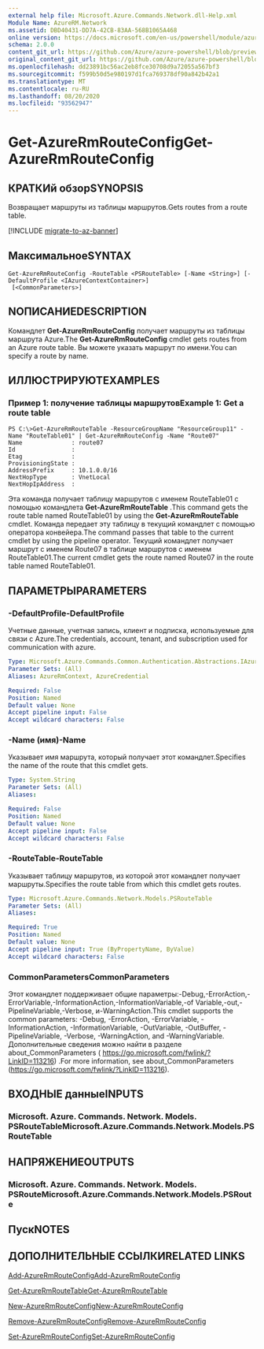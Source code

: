 ```yaml
---
external help file: Microsoft.Azure.Commands.Network.dll-Help.xml
Module Name: AzureRM.Network
ms.assetid: DBD40431-DD7A-42CB-83AA-568B1065A468
online version: https://docs.microsoft.com/en-us/powershell/module/azurerm.network/get-azurermrouteconfig
schema: 2.0.0
content_git_url: https://github.com/Azure/azure-powershell/blob/preview/src/ResourceManager/Network/Commands.Network/help/Get-AzureRmRouteConfig.md
original_content_git_url: https://github.com/Azure/azure-powershell/blob/preview/src/ResourceManager/Network/Commands.Network/help/Get-AzureRmRouteConfig.md
ms.openlocfilehash: dd23891bc56ac2eb8fce30708d9a72055a567bf3
ms.sourcegitcommit: f599b50d5e980197d1fca769378df90a842b42a1
ms.translationtype: MT
ms.contentlocale: ru-RU
ms.lasthandoff: 08/20/2020
ms.locfileid: "93562947"
---
```

# <span data-ttu-id="0dc76-101">Get-AzureRmRouteConfig</span><span class="sxs-lookup"><span data-stu-id="0dc76-101">Get-AzureRmRouteConfig</span></span>

## <span data-ttu-id="0dc76-102">КРАТКИй обзор</span><span class="sxs-lookup"><span data-stu-id="0dc76-102">SYNOPSIS</span></span>
<span data-ttu-id="0dc76-103">Возвращает маршруты из таблицы маршрутов.</span><span class="sxs-lookup"><span data-stu-id="0dc76-103">Gets routes from a route table.</span></span>

[!INCLUDE [migrate-to-az-banner](../../includes/migrate-to-az-banner.md)]

## <span data-ttu-id="0dc76-104">Максимальное</span><span class="sxs-lookup"><span data-stu-id="0dc76-104">SYNTAX</span></span>

```
Get-AzureRmRouteConfig -RouteTable <PSRouteTable> [-Name <String>] [-DefaultProfile <IAzureContextContainer>]
 [<CommonParameters>]
```

## <span data-ttu-id="0dc76-105">NОПИСАНИЕ</span><span class="sxs-lookup"><span data-stu-id="0dc76-105">DESCRIPTION</span></span>
<span data-ttu-id="0dc76-106">Командлет **Get-AzureRmRouteConfig** получает маршруты из таблицы маршрута Azure.</span><span class="sxs-lookup"><span data-stu-id="0dc76-106">The **Get-AzureRmRouteConfig** cmdlet gets routes from an Azure route table.</span></span>
<span data-ttu-id="0dc76-107">Вы можете указать маршрут по имени.</span><span class="sxs-lookup"><span data-stu-id="0dc76-107">You can specify a route by name.</span></span>

## <span data-ttu-id="0dc76-108">ИЛЛЮСТРИРУЮТ</span><span class="sxs-lookup"><span data-stu-id="0dc76-108">EXAMPLES</span></span>

### <span data-ttu-id="0dc76-109">Пример 1: получение таблицы маршрутов</span><span class="sxs-lookup"><span data-stu-id="0dc76-109">Example 1: Get a route table</span></span>
```
PS C:\>Get-AzureRmRouteTable -ResourceGroupName "ResourceGroup11" -Name "RouteTable01" | Get-AzureRmRouteConfig -Name "Route07"
Name              : route07
Id                : 
Etag              : 
ProvisioningState : 
AddressPrefix     : 10.1.0.0/16
NextHopType       : VnetLocal
NextHopIpAddress  :
```

<span data-ttu-id="0dc76-110">Эта команда получает таблицу маршрутов с именем RouteTable01 с помощью командлета **Get-AzureRmRouteTable** .</span><span class="sxs-lookup"><span data-stu-id="0dc76-110">This command gets the route table named RouteTable01 by using the **Get-AzureRmRouteTable** cmdlet.</span></span>
<span data-ttu-id="0dc76-111">Команда передает эту таблицу в текущий командлет с помощью оператора конвейера.</span><span class="sxs-lookup"><span data-stu-id="0dc76-111">The command passes that table to the current cmdlet by using the pipeline operator.</span></span>
<span data-ttu-id="0dc76-112">Текущий командлет получает маршрут с именем Route07 в таблице маршрутов с именем RouteTable01.</span><span class="sxs-lookup"><span data-stu-id="0dc76-112">The current cmdlet gets the route named Route07 in the route table named RouteTable01.</span></span>

## <span data-ttu-id="0dc76-113">ПАРАМЕТРЫ</span><span class="sxs-lookup"><span data-stu-id="0dc76-113">PARAMETERS</span></span>

### <span data-ttu-id="0dc76-114">-DefaultProfile</span><span class="sxs-lookup"><span data-stu-id="0dc76-114">-DefaultProfile</span></span>
<span data-ttu-id="0dc76-115">Учетные данные, учетная запись, клиент и подписка, используемые для связи с Azure.</span><span class="sxs-lookup"><span data-stu-id="0dc76-115">The credentials, account, tenant, and subscription used for communication with azure.</span></span>

```yaml
Type: Microsoft.Azure.Commands.Common.Authentication.Abstractions.IAzureContextContainer
Parameter Sets: (All)
Aliases: AzureRmContext, AzureCredential

Required: False
Position: Named
Default value: None
Accept pipeline input: False
Accept wildcard characters: False
```

### <span data-ttu-id="0dc76-116">-Name (имя)</span><span class="sxs-lookup"><span data-stu-id="0dc76-116">-Name</span></span>
<span data-ttu-id="0dc76-117">Указывает имя маршрута, который получает этот командлет.</span><span class="sxs-lookup"><span data-stu-id="0dc76-117">Specifies the name of the route that this cmdlet gets.</span></span>

```yaml
Type: System.String
Parameter Sets: (All)
Aliases:

Required: False
Position: Named
Default value: None
Accept pipeline input: False
Accept wildcard characters: False
```

### <span data-ttu-id="0dc76-118">-RouteTable</span><span class="sxs-lookup"><span data-stu-id="0dc76-118">-RouteTable</span></span>
<span data-ttu-id="0dc76-119">Указывает таблицу маршрутов, из которой этот командлет получает маршруты.</span><span class="sxs-lookup"><span data-stu-id="0dc76-119">Specifies the route table from which this cmdlet gets routes.</span></span>

```yaml
Type: Microsoft.Azure.Commands.Network.Models.PSRouteTable
Parameter Sets: (All)
Aliases:

Required: True
Position: Named
Default value: None
Accept pipeline input: True (ByPropertyName, ByValue)
Accept wildcard characters: False
```

### <span data-ttu-id="0dc76-120">CommonParameters</span><span class="sxs-lookup"><span data-stu-id="0dc76-120">CommonParameters</span></span>
<span data-ttu-id="0dc76-121">Этот командлет поддерживает общие параметры:-Debug,-ErrorAction,-ErrorVariable,-InformationAction,-InformationVariable,-of Variable,-out,-PipelineVariable,-Verbose, и-WarningAction.</span><span class="sxs-lookup"><span data-stu-id="0dc76-121">This cmdlet supports the common parameters: -Debug, -ErrorAction, -ErrorVariable, -InformationAction, -InformationVariable, -OutVariable, -OutBuffer, -PipelineVariable, -Verbose, -WarningAction, and -WarningVariable.</span></span> <span data-ttu-id="0dc76-122">Дополнительные сведения можно найти в разделе about_CommonParameters ( https://go.microsoft.com/fwlink/?LinkID=113216) .</span><span class="sxs-lookup"><span data-stu-id="0dc76-122">For more information, see about_CommonParameters (https://go.microsoft.com/fwlink/?LinkID=113216).</span></span>

## <span data-ttu-id="0dc76-123">ВХОДНЫЕ данные</span><span class="sxs-lookup"><span data-stu-id="0dc76-123">INPUTS</span></span>

### <span data-ttu-id="0dc76-124">Microsoft. Azure. Commands. Network. Models. PSRouteTable</span><span class="sxs-lookup"><span data-stu-id="0dc76-124">Microsoft.Azure.Commands.Network.Models.PSRouteTable</span></span>

## <span data-ttu-id="0dc76-125">НАПРЯЖЕНИЕ</span><span class="sxs-lookup"><span data-stu-id="0dc76-125">OUTPUTS</span></span>

### <span data-ttu-id="0dc76-126">Microsoft. Azure. Commands. Network. Models. PSRoute</span><span class="sxs-lookup"><span data-stu-id="0dc76-126">Microsoft.Azure.Commands.Network.Models.PSRoute</span></span>

## <span data-ttu-id="0dc76-127">Пуск</span><span class="sxs-lookup"><span data-stu-id="0dc76-127">NOTES</span></span>

## <span data-ttu-id="0dc76-128">ДОПОЛНИТЕЛЬНЫЕ ССЫЛКИ</span><span class="sxs-lookup"><span data-stu-id="0dc76-128">RELATED LINKS</span></span>

[<span data-ttu-id="0dc76-129">Add-AzureRmRouteConfig</span><span class="sxs-lookup"><span data-stu-id="0dc76-129">Add-AzureRmRouteConfig</span></span>](./Add-AzureRmRouteConfig.md)

[<span data-ttu-id="0dc76-130">Get-AzureRmRouteTable</span><span class="sxs-lookup"><span data-stu-id="0dc76-130">Get-AzureRmRouteTable</span></span>](./Get-AzureRmRouteTable.md)

[<span data-ttu-id="0dc76-131">New-AzureRmRouteConfig</span><span class="sxs-lookup"><span data-stu-id="0dc76-131">New-AzureRmRouteConfig</span></span>](./New-AzureRmRouteConfig.md)

[<span data-ttu-id="0dc76-132">Remove-AzureRmRouteConfig</span><span class="sxs-lookup"><span data-stu-id="0dc76-132">Remove-AzureRmRouteConfig</span></span>](./Remove-AzureRmRouteConfig.md)

[<span data-ttu-id="0dc76-133">Set-AzureRmRouteConfig</span><span class="sxs-lookup"><span data-stu-id="0dc76-133">Set-AzureRmRouteConfig</span></span>](./Set-AzureRmRouteConfig.md)


